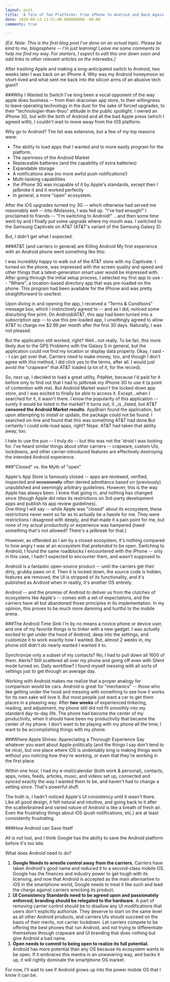 ```yaml
---
layout: post
title: 'A Tale of Two Platforms: From iPhone to Android and Back Again'
date: 2010-09-13 11:51:00.000000000 -04:00
comments: true

---
```

_[Ed. Note: This is the first blog post I've done on an actual topic. Please be kind to me, blogosphere -- I'm just learning! Leave me some comments to help me find my way. For starters, I expect to edit this one down soon and add links to other relevant articles on the interwebs.]_

After trashing Apple and making a long-anticipated switch to Android, two weeks later I was back on an iPhone 4. Why was my Android honeymoon so short-lived and what sent me back into the silicon arms of an abusive tech giant?

###Why I Wanted to Switch
I've long been a vocal opponent of the way apple does business -- from their draconian app store, to their willingness to leave operating technology in the dust for the sake of forced upgrades, to their "technologier-than-thou" attitude in the public spotlight. I owned an iPhone 3G, but with the birth of Android and all the bad Apple press (which I agreed with), I couldn't wait to move away from the iOS platform. 

Why go to Android? The list was extensive, but a few of my top reasons were:

* The ability to load apps that I wanted and to more easily program for the platform. 
* The openness of the Android Market
* Replaceable batteries (and the capability of extra batteries)
* Expandable storage
* A notifications area (no more awful push notifications!)
* Multi-tasking capabilities
 * the iPhone 3G was incapable of it by Apple's standards, except then I jailbroke it and it worked perfectly
* In general, a more "open" ecosystem.

After the iOS upgrades turned my 3G -- which otherwise had served me reasonably well -- into iMolasses, I was fed up. "I've had enough!" I proclaimed to friends -- "I'm switching to Android!" ...and then some time went by and I finally put some upgrade where my mouth was. I switched to the Samsung Captivate on AT&T (AT&T's variant of the Samsung Galaxy S).

But, I didn't get what I expected.

###AT&T (and carriers in general) are Killing Android
My first experience with an Android phone went something like this: 

I was incredibly happy to walk out of the AT&T store with my Captivate. I turned on the phone, was impressed with the screen quality and speed and other things that a latest-generation smart user would be impressed with. After going through the initial setup process, I selected my first app to use -- "Where", a location-based directory app that was pre-loaded on the phone. This program had been available for the iPhone and was pretty straightforward to use/test. 

Upon diving in and opening the app, I received a "Terms & Conditions" message box, which I instinctively agreed to -- and as I did, noticed some disturbing fine print. On Android/AT&T, this app had been turned into a subscription app -- to use this pre-loaded app, I unwittingly agreed to allow AT&T to charge me $2.99 per month after the first 30 days. Naturally, I was not pleased. 

But the application still worked, right? Well...not really. To be fair, this more likely due to the GPS Problems with the Galaxy S in general, but the application could not find my location or display data properly. Okay, I said -- I can get over that. Carriers need to make money, too, and though I don't agree with this method, I did click yes to the terms, after all. I would just avoid the "crapware" that AT&T loaded (a lot of it, for the record). 

So, next up, I decided to load a great utility, PdaNet, because I'd paid for it before only to find out that I had to jailbreak my iPhone 3G to use it (a point of contention with me). But Android Market wasn't the locked down app store, and I was excited to finally be able to access it. Except...when I searched for it, it wasn't there. I know the popularity of this application -- surely it would be listed in the market? It turns out, it _is _listed, but AT&T **censored the Android Market results**. AppBrain found the application, but upon attempting to install or update, the package could not be found. I searched on-line and found that this was something AT&T had done.But certainly I could side-load apps, right? Nope. AT&T had taken that ability away, too. 

I hate to use the pun -- I truly do -- but this was not the 'droid I was looking for. I've heard similar things about other carriers -- crapware, custom UIs, lockdowns, and other carrier-introduced features are effectively destroying the intended Android experience. 

###"Closed" vs. the Myth of "open"

Apple's App Store is famously closed -- apps are reviewed, verified, inspected and <s>occasionally</s> often denied admittance based on (previously) unpublished and seemingly arbitrary guidelines. However, this is the way Apple has always been. I knew that going in, and nothing has changed since (though Apple did relax its restrictions on 3rd-party development apps and publish its app review guidelines). <br />One thing I will say -- while Apple was "closed" about its ecosystem, these restrictions never went so far as to actually be a hassle for me. They were restrictions I disagreed with deeply, and that made it a pain point for me, but none of my actual productivity or experience was hampered (need something that's not allowed? There's a jailbreak for that.) 

However, as offended as I am by a closed ecosystem, it's nothing compared to how angry I was at an ecosystem that _pretended_ to be open. Switching to Android, I found the same roadblocks I encountered with the iPhone -- only in this case, I hadn't expected to encounter them, and wasn't supposed to.

Android is a fantastic open-source product -- until the carriers get their dirty, grubby paws on it. Then it is locked down, the source code is hidden, features are removed, the UI is stripped of its functionality, and it's published as Android when in reality, it's another OS entirely. 

Android -- and the promise of Android to deliver us from the clutches of ecosystems like Apple's -- comes with a set of expectations, and the carriers have all but abandoned those principles in its implementation. In my opinion, this proves to be much more damning and hurtful to the mobile arena. 

###The Android Time Sink
I'm by no means a novice phone or device user, and one of my favorite things is to tinker with a new gadget. I was actually excited to get under the hood of Android, deep into the settings, and customize it to work exactly how I wanted. But, almost 2 weeks in, my phone still didn't do nearly wanted I wanted it to. 

Synchronize only a subset of my contacts? No, I had to pull down all 1600 of them. Alerts? Still scattered all over my phone and going off even with Silent mode turned on. Daily workflow? I found myself messing with all sorts of settings just to get through an average day. 

Working with Android makes me realize that a proper analogy for comparison would be cars. Android is great for "mechanics" -- those who like getting under the hood and messing with something to see how it works for its own sake will love it. But most people just want a car to get them places in a pleasing way. After **two weeks** of experienced tinkering, reading, and adjustment, my phone still did not fit smoothly into my standard day-to-day life. The phone had become the center of my productivity, when it should have been my productivity that became the center of my phone. I don't want to be playing with my phone all the time; I want to be accomplishing things with my phone.

###Where Apple Shines: Appreciating a Thorough Experience
Say whatever you want about Apple politically (and the things I say don't tend to be nice), but one place where iOS is undeniably king is making things work without you noticing how they're working, or even that they're working in the first place.

Within one hour, I had my e-mail/calendar (both work & personal), contacts, apps, notes, feeds, articles, music, and videos set up, connected and synced exactly the way I wanted them to be, and haven't had to change a setting since. That's powerful stuff.

The truth is, I hadn't noticed Apple's UI consistency until it wasn't there. Like all good design, it felt natural and intuitive, and going back to it after the scatterbrained and varied nature of Android is like a breath of fresh air. Even the frustrating things about iOS (push notifications, etc.) are at least consistently frustrating.

###How Android can Save Itself

All is not lost, and I think Google has the ability to save the Android platform before it's too late.

What does Android need to do?

1. **Google Needs to wrestle control away from the carriers.** Carriers have taken Android's good name and reduced it to a second-class mobile OS. Google has the finances and industry power to get tough with its licensing, and now that Android is accepted as the main alternartive to iOS in the smartphone world, Google needs to treat it like such and lead the charge against carriers wrecking its product.
1. **UI Consistency Standards need to be agreed upon and passionately enforced; branding should be relegated to the hardware.** A part of removing carrier control should be to disallow any UI modifications that users don't explicitly authorize. They deserve to start on the same level as all other Android products, and carriers UIs should succeed on the basis of their merits, not carrier lockdown. Let carriers compete to be offering the best phones that run Android, and not trying to differentiate themselves through crapware and UI branding that does nothing but give Android a bad name.
1. **Open needs to commit to being open to realize its full potential.** Android has more potential than any OS because its ecosystem wants to be open. If it embraces this mantra in an unwavering way, and backs it up, it will rightly dominate the smartphone OS market.

For now, I'll wait to see if Android grows up into the power mobile OS that I know it can be.
